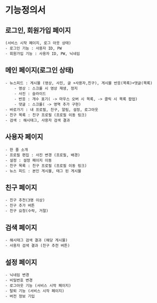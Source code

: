 # 기능정의서

## 로그인, 회원가입 페이지
	(서비스 시작 페이지, 로그 아웃 상태)
	- 로그인 기능 : 사용자 ID, PW
	- 회원가입 기능 : 사용자 ID, PW, 닉네임

## 메인 페이지(로그인 상태)
	- 뉴스피드 : 게시물 (영상, 사진, 글 +사용자,친구), 게시물 반응(목록)+댓글(목록)
		- 영상 : 스크롤 시 영상 재생, 정지
		- 사진 : 슬라이드
		- 반응 : 개수 표기( -> 마우스 오버 시 목록, -> 클릭 시 목록 팝업)
		- 댓글 : 스크롤( -> 영역 추가 구현)
	- 바로가기 : 내 프로필, 친구, 알림, 설정, 로그아웃
	- 친구 목록 : 친구 프로필 (프로필 이동 링크)
	- 검색 : 해시태그, 사용자 검색 결과
	
## 사용자 페이지
	- 한 줄 소개
	- 프로필 편집 : 사진 변경 (프로필, 배경)
	- 설정 : 설정 페이지 이동
	- 친구 목록 : 친구 프로필 (프로필 이동 링크)
	- 뉴스 피드 : 본인 게시물, 태그 된 게시물
	
## 친구 페이지
	- 친구 추천(3명 이상)
	- 친구 추가 버튼
	- 친구 요청(수락, 거절)
	
## 검색 페이지
	- 해시태그 검색 결과 (해당 게시물)
	- 사용자 검색 결과 (친구 추천 버튼)
	
## 설정 페이지
	- 닉네임 변경
	- 비밀번호 변경
	- 로그아웃 기능 (서비스 시작 페이지)
	- 탈퇴 기능 (서비스 시작 페이지)
	- 버전 정보 기입